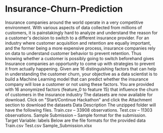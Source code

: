 # Insurance-Churn-Prediction
Insurance companies around the world operate in a very competitive environment. With various aspects of data collected from millions of customers, it is painstakingly hard to analyze and understand the reason for a customer's decision to switch to a different insurance provider. For an industry where customer acquisition and retention are equally important, and the former being a more expensive process, insurance companies rely on data to understand customer behavior to prevent retention. Thus knowing whether a customer is possibly going to switch beforehand gives Insurance companies an opportunity to come up with strategies to prevent it from actually happening. Given are 16 distinguishing factors that can help in understanding the customer churn, your objective as a data scientist is to build a Machine Learning model that can predict whether the insurance company will lose a customer or not using these factors. You are provided with 16 anonymized factors (feature_0 to feature 15) that influence the churn of customers in the insurance industry The datasets are now available for download. Click on "Start/Continue Hackathon" and click the Attachment section to download the datasets Data Description The unzipped folder will have the following files. Train.csv – 33908 observations. Test.csv – 11303 observations. Sample Submission – Sample format for the submission. Target Variable: labels Below are the file formats for the provided data Train.csv Test.csv Sample_Submission.xlsx
